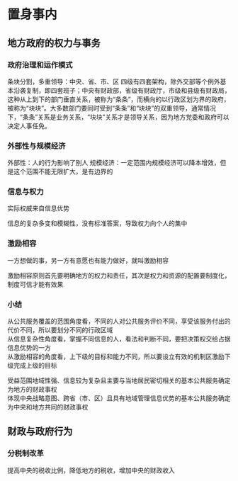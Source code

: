 # 置身事内

## 地方政府的权力与事务
### 政府治理和运作模式

条块分割，多重领导：中央、省、市、区 四级有四套架构，除外交部等个例外基本沿袭复制，即四套班子；中央有财政部，省级有财政厅，市级和县级有财政局，这种从上到下的部门垂直关系，被称为“条条”，而横向的以行政区划为界的政府，被称为“块块”。大多数部门要同时受到“条条”和“块块”的双重领导，通常情况下，“条条”关系是业务关系，“块块”关系才是领导关系，因为地方党委和政府可以决定人事任免。

### 外部性与规模经济

外部性：人的行为影响了别人
规模经济：一定范围内规模经济可以降本增效，但是这个范围不能无限扩大，是有边界的

### 信息与权力

实际权威来自信息优势

信息的复杂多变和模糊性，没有标准答案，导致权力向个人的集中

### 激励相容

一方想做的事，另一方有意愿也有能力做好，就叫激励相容

激励相容原则首先要明确地方的权力和责任，其次是权力和资源的配置要制度化，制度可信才能有效果

### 小结

从公共服务覆盖的范围角度看，不同的人对公共服务评价不同，享受该服务付出的代价不同，所以要划分不同的行政区域  
从信息复杂性角度看，掌握不同信息的人，看法和判断不同，要把决策权交给占据信息优势的一方  
从激励相容的角度看，上下级的目标和能力不同，所以要设立有效的机制区激励下级完成上级的目标  

受益范围地域性强、信息较为复杂且主要与当地居民密切相关的基本公共服务确定为地方的财政事权  
体现中央战略意图、跨省（市、区）且具有地域管理信息优势的基本公共服务确定为中央和地方共同的财政事权

## 财政与政府行为
### 分税制改革

提高中央的税收比例，降低地方的税收，增加中央的财政收入
